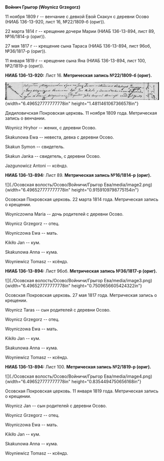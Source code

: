 **Войнич Грыгор (Woynicz Grzegorz)**

11 ноября 1809 г -- венчание с девкой Евой Скакун с деревни Осово (НИАБ
136-13-920, лист 16, №22/1809-б (ориг)).

22 марта 1814 г -- крещение дочери Марии (НИАБ 136-13-894, лист 89,
№16/1814-р (ориг)).

27 мая 1817 г -- крещение сына Тараса (НИАБ 136-13-894, лист 96об,
№36/1817-р (ориг)).

11 января 1819 г -- крещение сына Яна (НИАБ 136-13-894, лист 100,
№2/1819-р (ориг)).

**НИАБ 136-13-920:** Лист 16. **Метрическая запись №22/1809-б (ориг).**

![](./media/eb444bd0dcf9b1d8fc6260253c312b876edeb35b.png){width="6.496527777777778in"
height="1.4811461067366578in"}

Дедиловичская Покровская церковь. 11 ноября 1809 года. Метрическая
запись о венчании.

Woynicz Hryhor -- жених, с деревни Осовo.

Skakunowa Ewa -- невеста, девка с деревни Осовo.

Skakun Symon -- свидетель.

Skakun Janka -- свидетель, с деревни Осовo.

Jazgunowicz Antoni -- ксёндз.

**НИАБ 136-13-894:** Лист 89. **Метрическая запись №16/1814-р (ориг).**

![](./Осовская волость/Осово/Войничи/Грыгор Ева/media/image2.png){width="6.496527777777778in"
height="0.9159109798775154in"}

Осовская Покровская церковь. 22 марта 1814 года. Метрическая запись о
крещении.

Woyniczowna Maria -- дочь родителей с деревни Осовo.

Woynicz Grzegorz -- отец.

Woyniczowa Ewa -- мать.

Kikiło Jan -- кум.

Skakunowa Anna -- кума.

Woyniewicz Tomasz -- ксёндз.

**НИАБ 136-13-894:** Лист 96об. **Метрическая запись №36/1817-р
(ориг).**

![](./Осовская волость/Осово/Войничи/Грыгор Ева/media/image3.png){width="6.496527777777778in"
height="0.7509656605424322in"}

Осовская Покровская церковь. 27 мая 1817 года. Метрическая запись о
крещении.

Woynicz Taras -- сын родителей с деревни Осовo.

Woynicz Grzegorz -- отец.

Woyniczowa Ewa -- мать.

Kikiło Jan -- кум.

Skakunowa Anna -- кума.

Woyniewicz Tomasz -- ксёндз.

**НИАБ 136-13-894:** Лист 100. **Метрическая запись №2/1819-р (ориг).**

![](./Осовская волость/Осово/Войничи/Грыгор Ева/media/image4.png){width="6.496527777777778in"
height="0.8354494750656168in"}

Осовская Покровская церковь. 11 января 1819 года. Метрическая запись о
крещении.

Woynicz Jan -- сын родителей с деревни Осовo.

Woynicz Grzegorz -- отец.

Woyniczowa Ewa -- мать.

Kikiło Jan -- кум.

Skakunowa Anna -- кума.

Woyniewicz Tomasz -- ксёндз.
